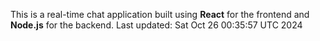 This is a real-time chat application built using **React** for the frontend and **Node.js** for the backend.
Last updated: Sat Oct 26 00:35:57 UTC 2024
